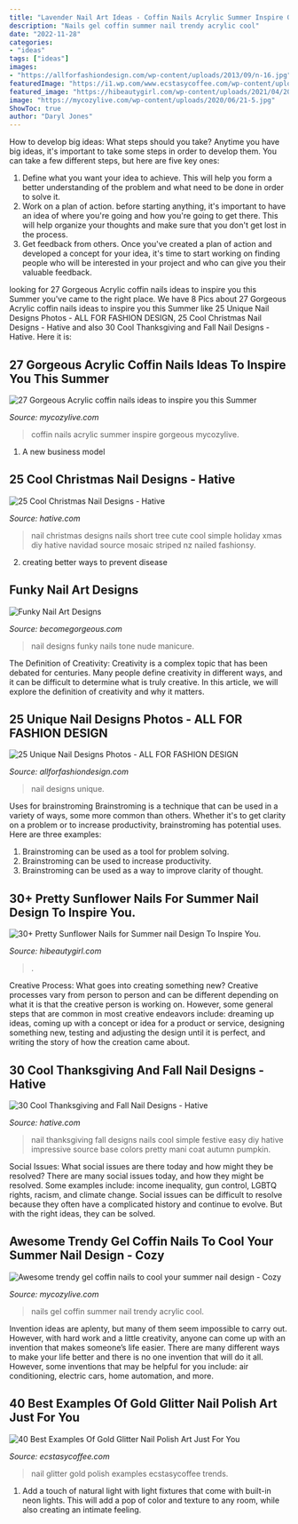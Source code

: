 ```yaml
---
title: "Lavender Nail Art Ideas - Coffin Nails Acrylic Summer Inspire Gorgeous Mycozylive"
description: "Nails gel coffin summer nail trendy acrylic cool"
date: "2022-11-28"
categories:
- "ideas"
tags: ["ideas"]
images:
- "https://allforfashiondesign.com/wp-content/uploads/2013/09/n-16.jpg"
featuredImage: "https://i1.wp.com/www.ecstasycoffee.com/wp-content/uploads/2016/10/Glittery-Leaf-Nail-Design.jpg?resize=600%2C600"
featured_image: "https://hibeautygirl.com/wp-content/uploads/2021/04/20-10.jpg"
image: "https://mycozylive.com/wp-content/uploads/2020/06/21-5.jpg"
ShowToc: true
author: "Daryl Jones"
---
```



How to develop big ideas: What steps should you take?
Anytime you have big ideas, it's important to take some steps in order to develop them. You can take a few different steps, but here are five key ones: 
1. Define what you want your idea to achieve. This will help you form a better understanding of the problem and what need to be done in order to solve it. 
2. Work on a plan of action. before starting anything, it's important to have an idea of where you're going and how you're going to get there. This will help organize your thoughts and make sure that you don't get lost in the process. 
3. Get feedback from others. Once you've created a plan of action and developed a concept for your idea, it's time to start working on finding people who will be interested in your project and who can give you their valuable feedback.

	

		
looking for 27 Gorgeous Acrylic coffin nails ideas to inspire you this Summer you've came to the right place. We have 8 Pics about 27 Gorgeous Acrylic coffin nails ideas to inspire you this Summer like 25 Unique Nail Designs Photos - ALL FOR FASHION DESIGN, 25 Cool Christmas Nail Designs - Hative and also 30 Cool Thanksgiving and Fall Nail Designs - Hative. Here it is:
		
    
## 27 Gorgeous Acrylic Coffin Nails Ideas To Inspire You This Summer

<img loading=lazy src="https://mycozylive.com/wp-content/uploads/2020/06/21-5.jpg" onerror="this.onerror=null;this.src='https://tse4.mm.bing.net/th?id=OIP.uQkTolMII9dHbAFzKcAZmwHaK9&amp;pid=15.1';" alt="27 Gorgeous Acrylic coffin nails ideas to inspire you this Summer">

_Source: mycozylive.com_

>coffin nails acrylic summer inspire gorgeous mycozylive. 

	

1. A new business model 

    
## 25 Cool Christmas Nail Designs - Hative

<img loading=lazy src="https://hative.com/wp-content/uploads/2014/11/christmas-nail-designs/18-cool-christmas-nail-designs.jpg" onerror="this.onerror=null;this.src='https://tse3.mm.bing.net/th?id=OIP.CEC615-3Z9z-LlxS7Hd4lQHaF7&amp;pid=15.1';" alt="25 Cool Christmas Nail Designs - Hative">

_Source: hative.com_

>nail christmas designs nails short tree cute cool simple holiday xmas diy hative navidad source mosaic striped nz nailed fashionsy. 

	

2. creating better ways to prevent disease 

    
## Funky Nail Art Designs

<img loading=lazy src="https://static.becomegorgeous.com/img/arts/2011/Dec/23/6306/two_tone_nail_art.jpg" onerror="this.onerror=null;this.src='https://tse4.mm.bing.net/th?id=OIP.Gsmu5SQ5RIa3IQGryDl6YAAAAA&amp;pid=15.1';" alt="Funky Nail Art Designs">

_Source: becomegorgeous.com_

>nail designs funky nails tone nude manicure. 

	

The Definition of Creativity:
Creativity is a complex topic that has been debated for centuries. Many people define creativity in different ways, and it can be difficult to determine what is truly creative. In this article, we will explore the definition of creativity and why it matters.

    
## 25 Unique Nail Designs Photos - ALL FOR FASHION DESIGN

<img loading=lazy src="https://allforfashiondesign.com/wp-content/uploads/2013/09/n-16.jpg" onerror="this.onerror=null;this.src='https://tse1.mm.bing.net/th?id=OIP.YxD3y5ooDIU3ToVB7w1_igHaJ3&amp;pid=15.1';" alt="25 Unique Nail Designs Photos - ALL FOR FASHION DESIGN">

_Source: allforfashiondesign.com_

>nail designs unique. 

	

Uses for brainstroming
Brainstroming is a technique that can be used in a variety of ways, some more common than others. Whether it's to get clarity on a problem or to increase productivity, brainstroming has potential uses. Here are three examples: 

1) Brainstroming can be used as a tool for problem solving.
2) Brainstroming can be used to increase productivity.
3) Brainstroming can be used as a way to improve clarity of thought.

    
## 30+ Pretty Sunflower Nails For Summer Nail Design To Inspire You.

<img loading=lazy src="https://hibeautygirl.com/wp-content/uploads/2021/04/20-10.jpg" onerror="this.onerror=null;this.src='https://tse3.mm.bing.net/th?id=OIP.HkQSn86bxXwb8oGU-AFoDgHaLH&amp;pid=15.1';" alt="30+ Pretty Sunflower Nails for Summer nail Design To Inspire You.">

_Source: hibeautygirl.com_

>. 

	

Creative Process: What goes into creating something new?
Creative processes vary from person to person and can be different depending on what it is that the creative person is working on. However, some general steps that are common in most creative endeavors include: dreaming up ideas, coming up with a concept or idea for a product or service, designing something new, testing and adjusting the design until it is perfect, and writing the story of how the creation came about.

    
## 30 Cool Thanksgiving And Fall Nail Designs - Hative

<img loading=lazy src="https://hative.com/wp-content/uploads/2014/11/thanksgiving-nail-designs/15-thanksgiving-and-fall-nail-designs.jpg" onerror="this.onerror=null;this.src='https://tse2.mm.bing.net/th?id=OIP.bVAgsciHFsigBCtoVky36AHaIF&amp;pid=15.1';" alt="30 Cool Thanksgiving and Fall Nail Designs - Hative">

_Source: hative.com_

>nail thanksgiving fall designs nails cool simple festive easy diy hative impressive source base colors pretty mani coat autumn pumpkin. 

	

Social Issues: What social issues are there today and how might they be resolved?
There are many social issues today, and how they might be resolved. Some examples include: income inequality, gun control, LGBTQ rights, racism, and climate change. Social issues can be difficult to resolve because they often have a complicated history and continue to evolve. But with the right ideas, they can be solved.

    
## Awesome Trendy Gel Coffin Nails To Cool Your Summer Nail Design - Cozy

<img loading=lazy src="https://mycozylive.com/wp-content/uploads/2020/08/22.jpg" onerror="this.onerror=null;this.src='https://tse2.mm.bing.net/th?id=OIP.SKOLvcDYDxAOIm-phXS8VgHaKO&amp;pid=15.1';" alt="Awesome trendy gel coffin nails to cool your summer nail design - Cozy">

_Source: mycozylive.com_

>nails gel coffin summer nail trendy acrylic cool. 

	

Invention ideas are aplenty, but many of them seem impossible to carry out. However, with hard work and a little creativity, anyone can come up with an invention that makes someone’s life easier. There are many different ways to make your life better and there is no one invention that will do it all. However, some inventions that may be helpful for you include: air conditioning, electric cars, home automation, and more.

    
## 40 Best Examples Of Gold Glitter Nail Polish Art Just For You

<img loading=lazy src="https://i1.wp.com/www.ecstasycoffee.com/wp-content/uploads/2016/10/Glittery-Leaf-Nail-Design.jpg?resize=600%2C600" onerror="this.onerror=null;this.src='https://tse3.mm.bing.net/th?id=OIP.TF0THfBJzjzDbIraxJXO-AHaHa&amp;pid=15.1';" alt="40 Best Examples Of Gold Glitter Nail Polish Art Just For You">

_Source: ecstasycoffee.com_

>nail glitter gold polish examples ecstasycoffee trends. 

	

1. Add a touch of natural light with light fixtures that come with built-in neon lights. This will add a pop of color and texture to any room, while also creating an intimate feeling.

